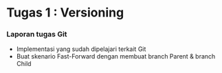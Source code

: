# Tugas 1 : Versioning

### Laporan tugas Git
- Implementasi yang sudah dipelajari terkait Git
- Buat skenario Fast-Forward  dengan membuat branch Parent & branch Child
